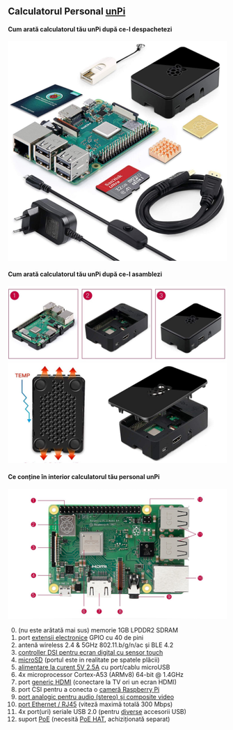 ## Calculatorul Personal [unPi](https://www.unpi.ro/)

#### Cum arată calculatorul tău unPi după ce-l despachetezi

![Raspberry Pi 3B+ kit original](componente.jpg)

#### Cum arată calculatorul tău unPi după ce-l asamblezi

![Raspberry Pi 3B+ kit asamblat](asamblat.jpg)
![Raspberry Pi 3B+ kit final](final.jpg)

#### Ce conține în interior calculatorul tău personal unPi

![Raspberry Pi 3B+ placa de bază](pi3board.jpg)

0. (nu este arătată mai sus) memorie 1GB LPDDR2 SDRAM
1. port [extensii electronice](https://www.adafruit.com/categories/405) GPIO cu 40 de pini
2. antenă wireless 2.4 & 5GHz 802.11.b/g/n/ac și BLE 4.2
3. [controller DSI pentru ecran digital cu sensor touch](https://www.adafruit.com/categories/804)
4. [microSD](https://www.amazon.de/Samsung-Micro-Class-Speicherkarte-Adapter/dp/B06XFSZGCC/) (portul este in realitate pe spatele plăcii)
5. [alimentare la curent 5V 2.5A](https://www.amazon.de/gp/product/B07G9V43VR/) cu port/cablu microUSB
6. 4x microprocessor Cortex-A53 (ARMv8) 64-bit @ 1.4GHz
7. port [generic HDMI](https://www.amazon.de/AmazonBasics-HL-007306-Hochgeschwindigkeits-HDMI-Kabel-Ethernet-4K-Videowiedergabe-Schwarz/dp/B014I8SSD0/) (conectare la TV ori un ecran HDMI)
8. port CSI pentru a conecta o [cameră Raspberry Pi](https://www.raspberrypi.org/products/camera-module-v2/)
9. [port analogic pentru audio (stereo) și composite video](https://www.adafruit.com/product/2881)
10. [port Ethernet / RJ45](https://www.amazon.de/gp/product/B00QV1F160/) (viteză maximă totală 300 Mbps)
11. 4x port(uri) seriale USB 2.0 (pentru [diverse](http://plus.unpi.ro/) accesorii USB)
12. suport [PoE](https://en.wikipedia.org/wiki/Power_over_Ethernet) (necesită [PoE HAT](https://www.raspberrypi.org/products/poe-hat/), achiziționată separat)
